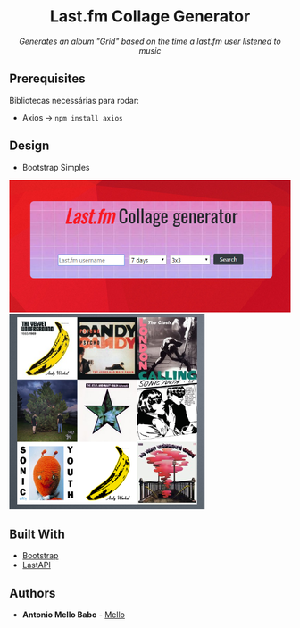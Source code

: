 <h1 align="center">Last.fm Collage Generator</h1>
<p align="center"><i>Generates an album "Grid" based on the time a last.fm user listened to music</i></p>

## Prerequisites

Bibliotecas necessárias para rodar:
* Axios →  ```npm install axios``` 

## Design

* Bootstrap Simples

![small](lastfm-files/read_images/lastfmintro.png)
<img src="https://github.com/MelloTonio/Last.fm-Collage_Generator/blob/master/lastfm-files/read_images/lastchart.png" alt="Your image title" width="350" height="350"/>


## Built With

* [Bootstrap](https://getbootstrap.com/) 
* [LastAPI](https://www.last.fm/api/?lang=pt&)

## Authors

* **Antonio Mello Babo**  - [Mello](https://github.com/MelloTonio)
